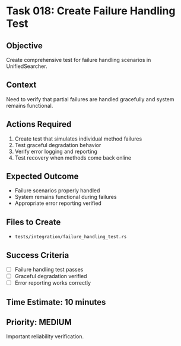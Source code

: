 # Task 018: Create Failure Handling Test

## Objective
Create comprehensive test for failure handling scenarios in UnifiedSearcher.

## Context
Need to verify that partial failures are handled gracefully and system remains functional.

## Actions Required
1. Create test that simulates individual method failures
2. Test graceful degradation behavior
3. Verify error logging and reporting
4. Test recovery when methods come back online

## Expected Outcome
- Failure scenarios properly handled
- System remains functional during failures
- Appropriate error reporting verified

## Files to Create
- `tests/integration/failure_handling_test.rs`

## Success Criteria
- [ ] Failure handling test passes
- [ ] Graceful degradation verified
- [ ] Error reporting works correctly

## Time Estimate: 10 minutes

## Priority: MEDIUM
Important reliability verification.